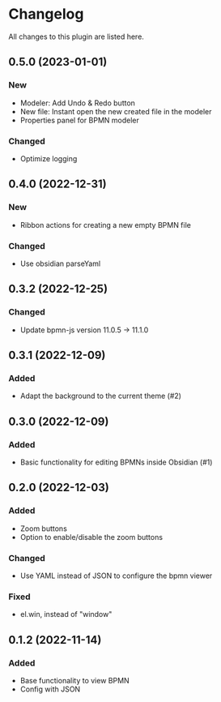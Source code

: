 # Changelog

All changes to this plugin are listed here.

## 0.5.0 (2023-01-01)

### New

- Modeler: Add Undo & Redo button
- New file: Instant open the new created file in the modeler
- Properties panel for BPMN modeler

### Changed

- Optimize logging

## 0.4.0 (2022-12-31)

### New

- Ribbon actions for creating a new empty BPMN file

### Changed

- Use obsidian parseYaml

## 0.3.2 (2022-12-25)

### Changed

- Update bpmn-js version 11.0.5 -> 11.1.0

## 0.3.1 (2022-12-09)

### Added

- Adapt the background to the current theme (#2)

## 0.3.0 (2022-12-09)

### Added

- Basic functionality for editing BPMNs inside Obsidian (#1)

## 0.2.0 (2022-12-03)

### Added

- Zoom buttons
- Option to enable/disable the zoom buttons

### Changed

- Use YAML instead of JSON to configure the bpmn viewer

### Fixed

- el.win, instead of "window"

## 0.1.2 (2022-11-14)

### Added

- Base functionality to view BPMN
- Config with JSON
